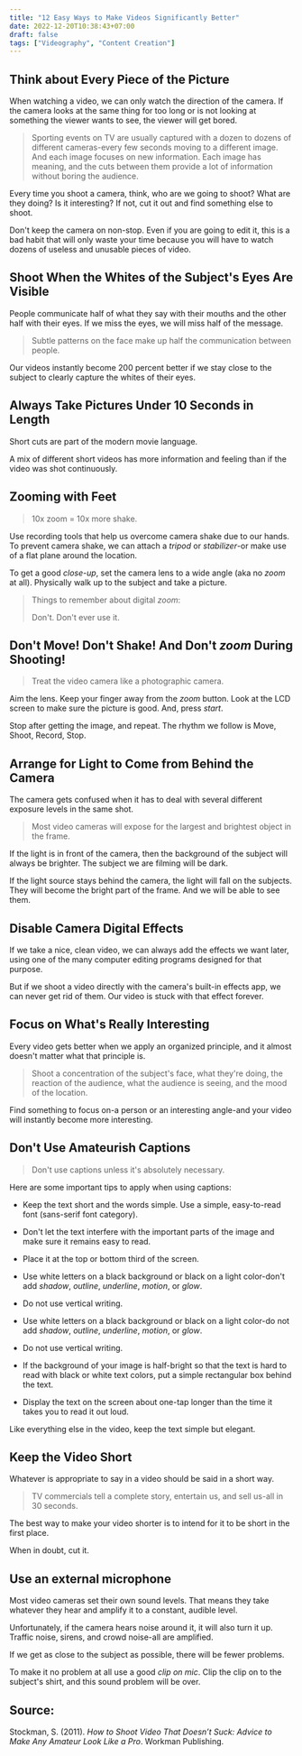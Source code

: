 ```yaml
---
title: "12 Easy Ways to Make Videos Significantly Better"
date: 2022-12-20T10:38:43+07:00
draft: false
tags: ["Videography", "Content Creation"]
---
```


## Think about Every Piece of the Picture

When watching a video, we can only watch the direction of the camera. If the camera looks at the same thing for too long or is not looking at something the viewer wants to see, the viewer will get bored.

> Sporting events on TV are usually captured with a dozen to dozens of different cameras-every few seconds moving to a different image. And each image focuses on new information. Each image has meaning, and the cuts between them provide a lot of information without boring the audience.

Every time you shoot a camera, think, who are we going to shoot? What are they doing? Is it interesting? If not, cut it out and find something else to shoot.

Don't keep the camera on non-stop. Even if you are going to edit it, this is a bad habit that will only waste your time because you will have to watch dozens of useless and unusable pieces of video.

## Shoot When the Whites of the Subject's Eyes Are Visible

People communicate half of what they say with their mouths and the other half with their eyes. If we miss the eyes, we will miss half of the message.

> Subtle patterns on the face make up half the communication between people.

Our videos instantly become 200 percent better if we stay close to the subject to clearly capture the whites of their eyes.

## Always Take Pictures Under 10 Seconds in Length

Short cuts are part of the modern movie language.

A mix of different short videos has more information and feeling than if the video was shot continuously.

## Zooming with Feet

> 10x zoom = 10x more shake.

Use recording tools that help us overcome camera shake due to our hands. To prevent camera shake, we can attach a *tripod* or *stabilizer*-or make use of a flat plane around the location.

To get a good *close-up*, set the camera lens to a wide angle (aka no *zoom* at all). Physically walk up to the subject and take a picture.

> Things to remember about digital *zoom*:
> 
> Don't. Don't ever use it.

## Don't Move! Don't Shake! And Don't *zoom* During Shooting!

> Treat the video camera like a photographic camera. 

Aim the lens. Keep your finger away from the *zoom* button. Look at the LCD screen to make sure the picture is good. And, press *start*.

Stop after getting the image, and repeat. 
The rhythm we follow is Move, Shoot, Record, Stop.

## Arrange for Light to Come from Behind the Camera

The camera gets confused when it has to deal with several different exposure levels in the same shot.

> Most video cameras will expose for the largest and brightest object in the frame.

If the light is in front of the camera, then the background of the subject will always be brighter. The subject we are filming will be dark. 

If the light source stays behind the camera, the light will fall on the subjects. They will become the bright part of the frame. And we will be able to see them.

## Disable Camera Digital Effects

If we take a nice, clean video, we can always add the effects we want later, using one of the many computer editing programs designed for that purpose. 

But if we shoot a video directly with the camera's built-in effects app, we can never get rid of them. Our video is stuck with that effect forever.

## Focus on What's Really Interesting

Every video gets better when we apply an organized principle, and it almost doesn't matter what that principle is. 

> Shoot a concentration of the subject's face, what they're doing, the reaction of the audience, what the audience is seeing, and the mood of the location.

Find something to focus on-a person or an interesting angle-and your video will instantly become more interesting.

## Don't Use Amateurish Captions

> Don't use captions unless it's absolutely necessary.

Here are some important tips to apply when using captions:

- Keep the text short and the words simple. Use a simple, easy-to-read font (sans-serif font category). 

- Don't let the text interfere with the important parts of the image and make sure it remains easy to read. 

- Place it at the top or bottom third of the screen. 

- Use white letters on a black background or black on a light color-don't add *shadow*, *outline*, *underline*, *motion*, or *glow*. 

- Do not use vertical writing. 

- Use white letters on a black background or black on a light color-do not add *shadow*, *outline*, *underline*, *motion*, or *glow*. 

- Do not use vertical writing. 

- If the background of your image is half-bright so that the text is hard to read with black or white text colors, put a simple rectangular box behind the text.
  
- Display the text on the screen about one-tap longer than the time it takes you to read it out loud. 

Like everything else in the video, keep the text simple but elegant.

## Keep the Video Short

Whatever is appropriate to say in a video should be said in a short way. 

> TV commercials tell a complete story, entertain us, and sell us-all in 30 seconds.

The best way to make your video shorter is to intend for it to be short in the first place.

When in doubt, cut it.

## Use an external microphone

Most video cameras set their own sound levels. That means they take whatever they hear and amplify it to a constant, audible level. 

Unfortunately, if the camera hears noise around it, it will also turn it up. Traffic noise, sirens, and crowd noise-all are amplified.

If we get as close to the subject as possible, there will be fewer problems. 

To make it no problem at all use a good *clip on mic*. Clip the clip on to the subject's shirt, and this sound problem will be over.


## Source:

Stockman, S. (2011). *How to Shoot Video That Doesn’t Suck: Advice to Make Any Amateur Look Like a Pro*. Workman Publishing.